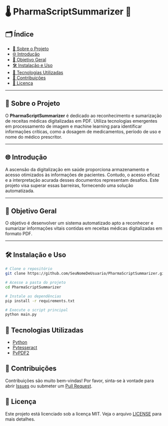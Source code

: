 # 🌡️ PharmaScriptSummarizer 💊

## 🗂️ Índice

- [📜 Sobre o Projeto](#-sobre-o-projeto)
- [🌐 Introdução](#-introdução)
- [🎯 Objetivo Geral](#-objetivo-geral)
- [🛠️ Instalação e Uso](#️-instalação-e-uso)
- [🔧 Tecnologias Utilizadas](#-tecnologias-utilizadas)
- [🤝 Contribuições](#-contribuições)
- [📜 Licença](#-licença)

---

## 📜 Sobre o Projeto

O **PharmaScriptSummarizer** é dedicado ao reconhecimento e sumarização de receitas médicas digitalizadas em PDF. Utiliza tecnologias emergentes em processamento de imagem e machine learning para identificar informações críticas, como a dosagem de medicamentos, período de uso e nome do médico prescritor.

---

## 🌐 Introdução

A ascensão da digitalização em saúde proporciona armazenamento e acesso otimizados às informações de pacientes. Contudo, o acesso eficaz e a interpretação acurada desses documentos representam desafios. Este projeto visa superar essas barreiras, fornecendo uma solução automatizada.

---

## 🎯 Objetivo Geral

O objetivo é desenvolver um sistema automatizado apto a reconhecer e sumarizar informações vitais contidas em receitas médicas digitalizadas em formato PDF.

---

## 🛠️ Instalação e Uso

```bash
# Clone o repositório
git clone https://github.com/SeuNomeDeUsuario/PharmaScriptSummarizer.git

# Acesse a pasta do projeto
cd PharmaScriptSummarizer

# Instale as dependências
pip install -r requirements.txt

# Execute o script principal
python main.py

```
## 🔧 Tecnologias Utilizadas

- [Python](https://www.python.org/)
- [Pytesseract](https://pypi.org/project/pytesseract/)
- [PyPDF2](https://pypi.org/project/PyPDF2/)

## 🤝 Contribuições

Contribuições são muito bem-vindas! Por favor, sinta-se à vontade para abrir [Issues](https://github.com/SeuNomeDeUsuario/PharmaScriptSummarizer/issues) ou submeter um [Pull Request](https://github.com/SeuNomeDeUsuario/PharmaScriptSummarizer/pulls).

## 📜 Licença

Este projeto está licenciado sob a licença MIT. Veja o arquivo [LICENSE](LICENSE) para mais detalhes.
